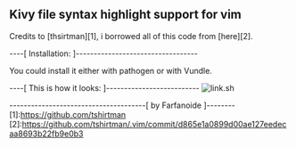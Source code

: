 ## Kivy file syntax highlight support for vim

Credits to [thsirtman][1], i borrowed all of this code from [here][2].

----[ Installation: ]----------------------------------

You could install it either with pathogen or with Vundle.

----[ This is how it looks: ]--------------------------
![link.sh](http://pix.toile-libre.org/upload/original/1401338792.png)

--------------------------------------[ by Farfanoide ]--------
[1]:https://github.com/tshirtman
[2]:https://github.com/tshirtman/.vim/commit/d865e1a0899d00ae127eedecaa8693b22fb9e0b3